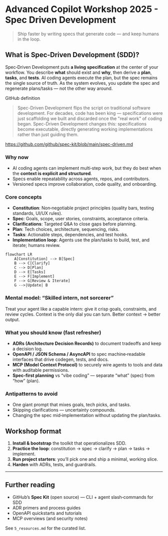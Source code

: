 # Advanced Copilot Workshop 2025 - Spec Driven Development

> Ship faster by writing specs that generate code — and keep humans in the loop.

## What is Spec‑Driven Development (SDD)?
Spec‑Driven Development puts **a living specification** at the center of your workflow. You describe **what** should exist and **why**, then derive a **plan**, **tasks**, and **tests**. AI coding agents execute the plan, but the spec remains the single source of truth. As the system evolves, you update the spec and regenerate plans/tasks — not the other way around.

GitHub definition
>Spec-Driven Development flips the script on traditional software development. For decades, code has been king — specifications were just scaffolding we built and discarded once the "real work" of coding began. Spec-Driven Development changes this: specifications become executable, directly generating working implementations rather than just guiding them.

https://github.com/github/spec-kit/blob/main/spec-driven.md

### Why now
- AI coding agents can implement multi‑step work, but they do best when the **context is explicit and structured**.
- Specs enable repeatability across agents, repos, and contributors.
- Versioned specs improve collaboration, code quality, and onboarding.

### Core concepts
- **Constitution**: Non‑negotiable project principles (quality bars, testing standards, UI/UX rules).
- **Spec**: Goals, scope, user stories, constraints, acceptance criteria.
- **Clarifications**: Targeted Q&A to close gaps before planning.
- **Plan**: Tech choices, architecture, sequencing, risks.
- **Tasks**: Actionable steps, dependencies, and test hooks.
- **Implementation loop**: Agents use the plan/tasks to build, test, and iterate; humans review.

```mermaid
flowchart LR
    A[Constitution] --> B[Spec]
    B --> C[Clarify]
    C --> D[Plan]
    D --> E[Tasks]
    E --> F[Implement]
    F --> G[Review & Iterate]
    G -->|Update| B
```

### Mental model: “Skilled intern, not sorcerer”
Treat your agent like a capable intern: give it crisp goals, constraints, and review cycles. Context is the only dial you can turn. Better context → better output.

### What you should know (fast refresher)
- **ADRs (Architecture Decision Records)** to document tradeoffs and keep a decision log.
- **OpenAPI / JSON Schema / AsyncAPI** to spec machine‑readable interfaces that drive codegen, tests, and docs.
- **MCP (Model Context Protocol)** to securely wire agents to tools and data with auditable permissions.
- **Spec‑first planning** vs “vibe coding” — separate “what” (spec) from “how” (plan).

### Antipatterns to avoid
- One giant prompt that mixes goals, tech picks, and tasks.
- Skipping clarifications — uncertainty compounds.
- Changing the spec mid‑implementation without updating the plan/tasks.

## Workshop format
1. **Install & bootstrap** the toolkit that operationalizes SDD.
2. **Practice the loop**: constitution → spec → clarify → plan → tasks → implement.
3. **Run project starters**: you’ll pick one and ship a minimal, working slice.
4. **Harden** with ADRs, tests, and guardrails.

---

## Further reading
- GitHub’s **Spec Kit** (open source) — CLI + agent slash‑commands for SDD
- ADR primers and process guides
- OpenAPI quickstarts and tutorials
- MCP overviews (and security notes)

See `5_resources.md` for the curated list.
